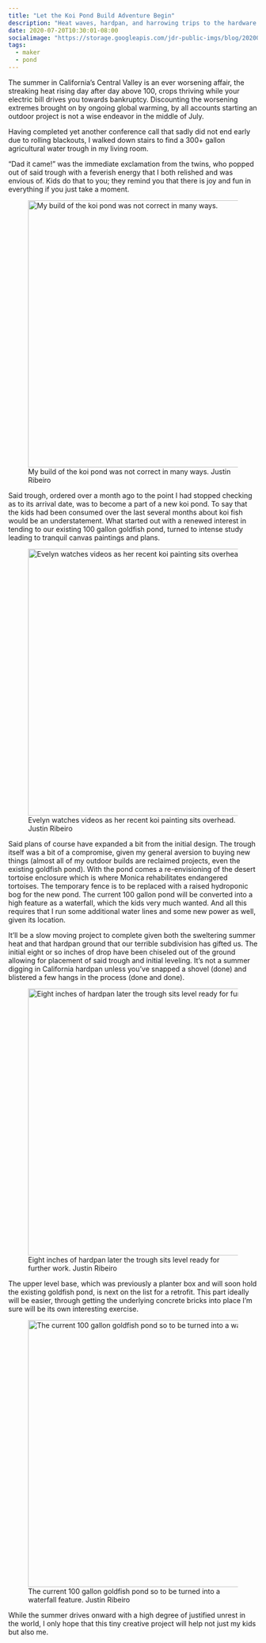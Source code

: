 ```yaml
---
title: "Let the Koi Pond Build Adventure Begin"
description: "Heat waves, hardpan, and harrowing trips to the hardware store be damned, let's build a koi pond in the middle of summer."
date: 2020-07-20T10:30:01-08:00
socialimage: "https://storage.googleapis.com/jdr-public-imgs/blog/20200720-trough-installed-800.jpg"
tags:
  - maker
  - pond
---
```


The summer in California’s Central Valley is an ever worsening affair, the streaking heat rising day after day above 100, crops thriving while your electric bill drives you towards bankruptcy. Discounting the worsening extremes brought on by ongoing global warming, by all accounts starting an outdoor project is not a wise endeavor in the middle of July.

Having completed yet another conference call that sadly did not end early due to rolling blackouts, I walked down stairs to find a 300+ gallon agricultural water trough in my living room.

“Dad it came!” was the immediate exclamation from the twins, who popped out of said trough with a feverish energy that I both relished and was envious of. Kids do that to you; they remind you that there is joy and fun in everything if you just take a moment.

<figure aria-label="media" role="group" itemscope="" itemprop="associatedMedia" itemtype="http://schema.org/ImageObject">
  <picture>
    <source srcset="https://storage.googleapis.com/jdr-public-imgs/blog/20200720-koi-fail-640.webp 640w,
                    https://storage.googleapis.com/jdr-public-imgs/blog/20200720-koi-fail-800.webp 800w,
                    https://storage.googleapis.com/jdr-public-imgs/blog/20200720-koi-fail-1024.webp 1024w,
                    https://storage.googleapis.com/jdr-public-imgs/blog/20200720-koi-fail-1280.webp 1280w,
                    https://storage.googleapis.com/jdr-public-imgs/blog/20200720-koi-fail-1600.webp 1600w"
            sizes="(min-width: 800px) 800px, 100vw" type="image/webp">
    <source srcset="https://storage.googleapis.com/jdr-public-imgs/blog/20200720-koi-fail-640.jpg 640w,
                    https://storage.googleapis.com/jdr-public-imgs/blog/20200720-koi-fail-800.jpg 800w,
                    https://storage.googleapis.com/jdr-public-imgs/blog/20200720-koi-fail-1024.jpg 1024w,
                    https://storage.googleapis.com/jdr-public-imgs/blog/20200720-koi-fail-1280.jpg 1280w,
                    https://storage.googleapis.com/jdr-public-imgs/blog/20200720-koi-fail-1600.jpg 1600w"
            sizes="(min-width: 800px) 800px, 100vw" type="image/jpg">
    <img decoding="async" loading="lazy" width="800" height="538" src="https://storage.googleapis.com/jdr-public-imgs/blog/20200720-koi-fail-800.jpg" alt="My build of the koi pond was not correct in many ways.">
  </picture>
  <figcaption itemprop="caption description">
    <span aria-hidden="true">My build of the koi pond was not correct in many ways.</span>
    <span class="author" itemprop="copyrightHolder">Justin Ribeiro</span>
  </figcaption>
</figure>

Said trough, ordered over a month ago to the point I had stopped checking as to its arrival date, was to become a part of a new koi pond. To say that the kids had been consumed over the last several months about koi fish would be an understatement. What started out with a renewed interest in tending to our existing 100 gallon goldfish pond, turned to intense study leading to tranquil canvas paintings and plans.

<figure aria-label="media" role="group" itemscope="" itemprop="associatedMedia" itemtype="http://schema.org/ImageObject">
  <picture>
    <source srcset="https://storage.googleapis.com/jdr-public-imgs/blog/20200720-eve-koi-painting-640.webp 640w,
                    https://storage.googleapis.com/jdr-public-imgs/blog/20200720-eve-koi-painting-800.webp 800w,
                    https://storage.googleapis.com/jdr-public-imgs/blog/20200720-eve-koi-painting-1024.webp 1024w,
                    https://storage.googleapis.com/jdr-public-imgs/blog/20200720-eve-koi-painting-1280.webp 1280w,
                    https://storage.googleapis.com/jdr-public-imgs/blog/20200720-eve-koi-painting-1600.webp 1600w"
            sizes="(min-width: 800px) 800px, 100vw" type="image/webp">
    <source srcset="https://storage.googleapis.com/jdr-public-imgs/blog/20200720-eve-koi-painting-640.jpg 640w,
                    https://storage.googleapis.com/jdr-public-imgs/blog/20200720-eve-koi-painting-800.jpg 800w,
                    https://storage.googleapis.com/jdr-public-imgs/blog/20200720-eve-koi-painting-1024.jpg 1024w,
                    https://storage.googleapis.com/jdr-public-imgs/blog/20200720-eve-koi-painting-1280.jpg 1280w,
                    https://storage.googleapis.com/jdr-public-imgs/blog/20200720-eve-koi-painting-1600.jpg 1600w"
            sizes="(min-width: 800px) 800px, 100vw" type="image/jpg">
    <img decoding="async" loading="lazy" width="800" height="538" src="https://storage.googleapis.com/jdr-public-imgs/blog/20200720-eve-koi-painting-800.jpg" alt="Evelyn watches videos as her recent koi painting sits overhead.">
  </picture>
  <figcaption itemprop="caption description">
    <span aria-hidden="true">Evelyn watches videos as her recent koi painting sits overhead.</span>
    <span class="author" itemprop="copyrightHolder">Justin Ribeiro</span>
  </figcaption>
</figure>

Said plans of course have expanded a bit from the initial design. The trough itself was a bit of a compromise, given my general aversion to buying new things (almost all of my outdoor builds are reclaimed projects, even the existing goldfish pond). With the pond comes a re-envisioning of the desert tortoise enclosure which is where Monica rehabilitates endangered tortoises. The temporary fence is to be replaced with a raised hydroponic bog for the new pond. The current 100 gallon pond will be converted into a high feature as a waterfall, which the kids very much wanted. And all this requires that I run some additional water lines and some new power as well, given its location.

It’ll be a slow moving project to complete given both the sweltering summer heat and that hardpan ground that our terrible subdivision has gifted us. The initial eight or so inches of drop have been chiseled out of the ground allowing for placement of said trough and initial leveling. It’s not a summer digging in California hardpan unless you’ve snapped a shovel (done) and blistered a few hangs in the process (done and done).

<figure aria-label="media" role="group" itemscope="" itemprop="associatedMedia" itemtype="http://schema.org/ImageObject">
  <picture>
    <source srcset="https://storage.googleapis.com/jdr-public-imgs/blog/20200720-trough-installed-640.webp 640w,
                    https://storage.googleapis.com/jdr-public-imgs/blog/20200720-trough-installed-800.webp 800w,
                    https://storage.googleapis.com/jdr-public-imgs/blog/20200720-trough-installed-1024.webp 1024w,
                    https://storage.googleapis.com/jdr-public-imgs/blog/20200720-trough-installed-1280.webp 1280w,
                    https://storage.googleapis.com/jdr-public-imgs/blog/20200720-trough-installed-1600.webp 1600w"
            sizes="(min-width: 800px) 800px, 100vw" type="image/webp">
    <source srcset="https://storage.googleapis.com/jdr-public-imgs/blog/20200720-trough-installed-640.jpg 640w,
                    https://storage.googleapis.com/jdr-public-imgs/blog/20200720-trough-installed-800.jpg 800w,
                    https://storage.googleapis.com/jdr-public-imgs/blog/20200720-trough-installed-1024.jpg 1024w,
                    https://storage.googleapis.com/jdr-public-imgs/blog/20200720-trough-installed-1280.jpg 1280w,
                    https://storage.googleapis.com/jdr-public-imgs/blog/20200720-trough-installed-1600.jpg 1600w"
            sizes="(min-width: 800px) 800px, 100vw" type="image/jpg">
    <img decoding="async" loading="lazy" width="800" height="538" src="https://storage.googleapis.com/jdr-public-imgs/blog/20200720-trough-installed-800.jpg" alt="Eight inches of hardpan later the trough sits level ready for further work.">
  </picture>
  <figcaption itemprop="caption description">
    <span aria-hidden="true">Eight inches of hardpan later the trough sits level ready for further work.</span>
    <span class="author" itemprop="copyrightHolder">Justin Ribeiro</span>
  </figcaption>
</figure>

The upper level base, which was previously a planter box and will soon hold the existing goldfish pond, is next on the list for a retrofit. This part ideally will be easier, through getting the underlying concrete bricks into place I’m sure will be its own interesting exercise.

<figure aria-label="media" role="group" itemscope="" itemprop="associatedMedia" itemtype="http://schema.org/ImageObject">
  <picture>
    <source srcset="https://storage.googleapis.com/jdr-public-imgs/blog/20200720-the-current-pond-640.webp 640w,
                    https://storage.googleapis.com/jdr-public-imgs/blog/20200720-the-current-pond-800.webp 800w,
                    https://storage.googleapis.com/jdr-public-imgs/blog/20200720-the-current-pond-1024.webp 1024w,
                    https://storage.googleapis.com/jdr-public-imgs/blog/20200720-the-current-pond-1280.webp 1280w,
                    https://storage.googleapis.com/jdr-public-imgs/blog/20200720-the-current-pond-1600.webp 1600w"
            sizes="(min-width: 800px) 800px, 100vw" type="image/webp">
    <source srcset="https://storage.googleapis.com/jdr-public-imgs/blog/20200720-the-current-pond-640.jpg 640w,
                    https://storage.googleapis.com/jdr-public-imgs/blog/20200720-the-current-pond-800.jpg 800w,
                    https://storage.googleapis.com/jdr-public-imgs/blog/20200720-the-current-pond-1024.jpg 1024w,
                    https://storage.googleapis.com/jdr-public-imgs/blog/20200720-the-current-pond-1280.jpg 1280w,
                    https://storage.googleapis.com/jdr-public-imgs/blog/20200720-the-current-pond-1600.jpg 1600w"
            sizes="(min-width: 800px) 800px, 100vw" type="image/jpg">
    <img decoding="async" loading="lazy" width="800" height="538" src="https://storage.googleapis.com/jdr-public-imgs/blog/20200720-the-current-pond-800.jpg" alt="The current 100 gallon goldfish pond so to be turned into a waterfall feature.">
  </picture>
  <figcaption itemprop="caption description">
    <span aria-hidden="true">The current 100 gallon goldfish pond so to be turned into a waterfall feature.</span>
    <span class="author" itemprop="copyrightHolder">Justin Ribeiro</span>
  </figcaption>
</figure>

While the summer drives onward with a high degree of justified unrest in the world, I only hope that this tiny creative project will help not just my kids but also me.
